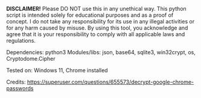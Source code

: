 <b>DISCLAIMER!</b>
Please DO NOT use this in any unethical way.
This python script is intended solely for educational purposes and as a proof of concept.
I do not take any responsibility for its use in any illegal activities or for any harm caused by misuse.
By using this tool, you acknowledge and agree that it is your responsibility to comply with all applicable laws and regulations.

Dependencies: python3
Modules/libs: json, base64, sqlite3, win32crypt, os, Cryptodome.Cipher

Tested on: Windows 11, Chrome installed

Credits: https://superuser.com/questions/655573/decrypt-google-chrome-passwords
